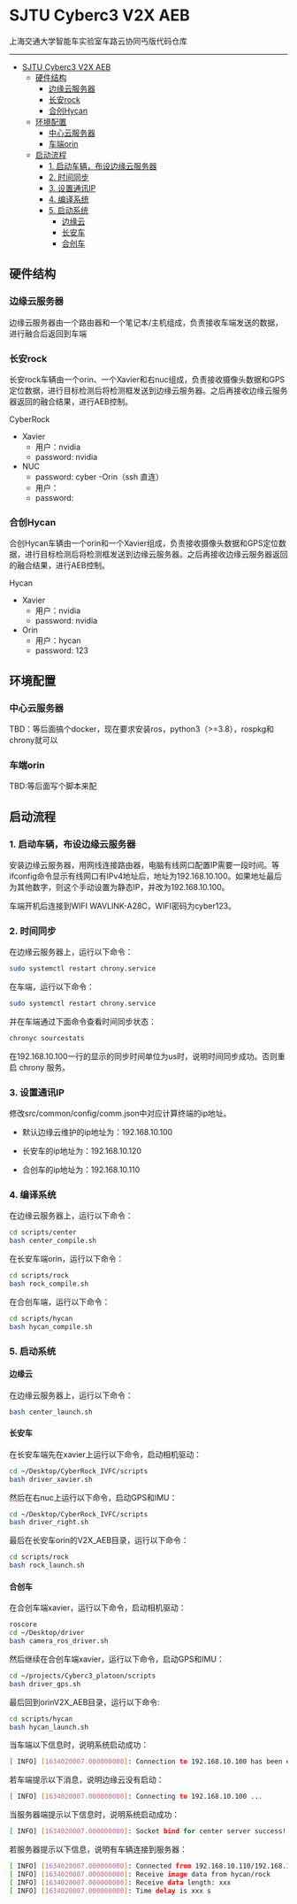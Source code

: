 # SJTU Cyberc3 V2X AEB
上海交通大学智能车实验室车路云协同丐版代码仓库
***

- [SJTU Cyberc3 V2X AEB](#sjtu-cyberc3-v2x-aeb)
  - [硬件结构](#硬件结构)
    - [边缘云服务器](#边缘云服务器)
    - [长安rock](#长安rock)
    - [合创Hycan](#合创hycan)
  - [环境配置](#环境配置)
    - [中心云服务器](#中心云服务器)
    - [车端orin](#车端orin)
  - [启动流程](#启动流程)
    - [1. 启动车辆，布设边缘云服务器](#1-启动车辆布设边缘云服务器)
    - [2. 时间同步](#2-时间同步)
    - [3. 设置通讯IP](#3-设置通讯ip)
    - [4. 编译系统](#4-编译系统)
    - [5. 启动系统](#5-启动系统)
      - [边缘云](#边缘云)
      - [长安车](#长安车)
      - [合创车](#合创车)


## 硬件结构

### 边缘云服务器

边缘云服务器由一个路由器和一个笔记本/主机组成，负责接收车端发送的数据，进行融合后返回到车端

### 长安rock

长安rock车辆由一个orin、一个Xavier和右nuc组成，负责接收摄像头数据和GPS定位数据，进行目标检测后将检测框发送到边缘云服务器。之后再接收边缘云服务器返回的融合结果，进行AEB控制。

CyberRock
  - Xavier
    - 用户：nvidia
    - password: nvidia
  - NUC
    - password: cyber
  -Orin（ssh 直连）
    - 用户：
    - password: 

### 合创Hycan

合创Hycan车辆由一个orin和一个Xavier组成，负责接收摄像头数据和GPS定位数据，进行目标检测后将检测框发送到边缘云服务器。之后再接收边缘云服务器返回的融合结果，进行AEB控制。

Hycan
  - Xavier
    - 用户：nvidia
    - password: nvidia
  - Orin
    - 用户：hycan
    - password: 123

## 环境配置
### 中心云服务器

TBD：等后面搞个docker，现在要求安装ros，python3（>=3.8），rospkg和chrony就可以

### 车端orin

TBD:等后面写个脚本来配

## 启动流程

### 1. 启动车辆，布设边缘云服务器

安装边缘云服务器，用网线连接路由器，电脑有线网口配置IP需要一段时间。等ifconfig命令显示有线网口有IPv4地址后，地址为192.168.10.100。如果地址最后为其他数字，则这个手动设置为静态IP，并改为192.168.10.100。

车端开机后连接到WIFI WAVLINK-A28C，WIFI密码为cyber123。

### 2. 时间同步
在边缘云服务器上，运行以下命令：
```bash
sudo systemctl restart chrony.service
```
在车端，运行以下命令：
```bash
sudo systemctl restart chrony.service
```
并在车端通过下面命令查看时间同步状态：
```bash
chronyc sourcestats             
```
在192.168.10.100一行的显示的同步时间单位为us时，说明时间同步成功。否则重启 chrony 服务。

### 3. 设置通讯IP

修改src/common/config/comm.json中对应计算终端的ip地址。

- 默认边缘云维护的ip地址为：192.168.10.100

- 长安车的ip地址为：192.168.10.120
 
- 合创车的ip地址为：192.168.10.110

### 4. 编译系统

在边缘云服务器上，运行以下命令：
```bash
cd scripts/center
bash center_compile.sh
```

在长安车端orin，运行以下命令：
```bash
cd scripts/rock
bash rock_compile.sh
```

在合创车端，运行以下命令：
```bash
cd scripts/hycan
bash hycan_compile.sh
```

### 5. 启动系统

#### 边缘云
在边缘云服务器上，运行以下命令：
```bash
bash center_launch.sh
```

#### 长安车
在长安车端先在xavier上运行以下命令，启动相机驱动：
```bash
cd ~/Desktop/CyberRock_IVFC/scripts
bash driver_xavier.sh
```

然后在右nuc上运行以下命令，启动GPS和IMU：
```bash
cd ~/Desktop/CyberRock_IVFC/scripts
bash driver_right.sh
```

最后在长安车orin的V2X_AEB目录，运行以下命令：
```bash
cd scripts/rock
bash rock_launch.sh
```

#### 合创车
在合创车端xavier，运行以下命令，启动相机驱动：
```bash
roscore
cd ~/Desktop/driver
bash camera_ros_driver.sh
```

然后继续在合创车端xavier，运行以下命令，启动GPS和IMU：
```bash
cd ~/projects/Cyberc3_platoon/scripts
bash driver_gps.sh
```

最后回到orinV2X_AEB目录，运行以下命令:
```bash
cd scripts/hycan
bash hycan_launch.sh
```
当车端以下信息时，说明系统启动成功：
```bash
[ INFO] [1634020007.000000000]: Connection to 192.168.10.100 has been established.
```
若车端提示以下消息，说明边缘云没有启动：
```bash
[ INFO] [1634020007.000000000]: Connecting to 192.168.10.100 ...
```

当服务器端提示以下信息时，说明系统启动成功：
```bash 
[ INFO] [1634020007.000000000]: Socket bind for center server success!
```

若服务器提示以下信息，说明有车辆连接到服务器：
```bash
[ INFO] [1634020007.000000000]: Connected from 192.168.10.110/192.168.10.120
[ INFO] [1634020007.000000000]: Receive image data from hycan/rock 
[ INFO] [1634020007.000000000]: Receive data length: xxx
[ INFO] [1634020007.000000000]: Time delay is xxx s
```

